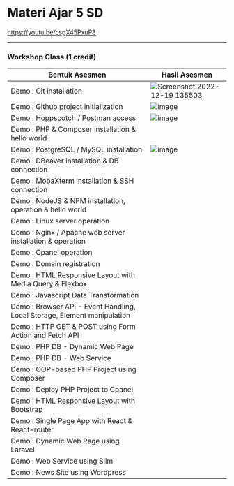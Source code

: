 # Materi Ajar 5 SD
https://youtu.be/csgX45PxuP8

-----------------------------------------------------------

### Workshop Class (1 credit)

Bentuk Asesmen|Hasil Asesmen
---|---
Demo : Git installation|![Screenshot 2022-12-19 135503](https://user-images.githubusercontent.com/78277922/208367919-27732743-a473-40fa-b19d-14fca8cb9d6d.png)
Demo : Github project initialization|![image](https://user-images.githubusercontent.com/78277922/208375116-8d09b5ce-4fdd-4f62-823f-b100ead88f55.png)
Demo : Hoppscotch / Postman access|![image](https://user-images.githubusercontent.com/78277922/208375276-df165823-6216-4c2e-951f-cfbe01b9c184.png)
Demo : PHP & Composer installation & hello world|
Demo : PostgreSQL / MySQL installation|![image](https://user-images.githubusercontent.com/78277922/208567303-16e5e13b-13fa-469f-a92b-b9f0f85d7239.png)
Demo : DBeaver installation & DB connection|
Demo : MobaXterm installation & SSH connection|
Demo : NodeJS & NPM installation, operation & hello world|
Demo : Linux server operation|
Demo : Nginx / Apache web server installation & operation|
Demo : Cpanel operation|
Demo : Domain registration|
Demo : HTML Responsive Layout with Media Query & Flexbox|
Demo : Javascript Data Transformation|
Demo : Browser API - Event Handling, Local Storage, Element manipulation|
Demo : HTTP GET & POST using Form Action and Fetch API|
Demo : PHP DB - Dynamic Web Page|
Demo : PHP DB - Web Service|
Demo : OOP-based PHP Project using Composer|
Demo : Deploy PHP Project to Cpanel|
Demo : HTML Responsive Layout with Bootstrap|
Demo : Single Page App with React & React-router|
Demo : Dynamic Web Page using Laravel|
Demo : Web Service using Slim|
Demo : News Site using Wordpress|
